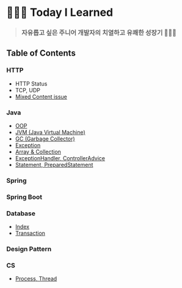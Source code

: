 # 🧑🏻‍💻 Today I Learned

> ### 자유롭고 싶은 주니어 개발자의 치열하고 유쾌한 성장기 🧑🏻‍💻



## Table of Contents



### HTTP

* HTTP Status
* TCP, UDP
* [Mixed Content issue](http/mixed-content-issue.md)



### Java

* [OOP](java/oop.md)
* [JVM (Java Virtual Machine)](java/java-virtual-machine.md)
* [GC (Garbage Collector)](java/garbage-collector.md)
* [Exception](java/exception.md)
* [Array & Collection](java/array-collection.md)
* [ExceptionHandler, ControllerAdvice](spring/exceptionhandler-controlleradvice.md)
* [Statement, PreparedStatement](java/statement-preparedstatement.md)



### Spring



### Spring Boot



### Database

* [Index](database/index.md)
* [Transaction](database/transaction.md)



### Design Pattern



### CS

* [Process, Thread](cs/process-thread.md)
